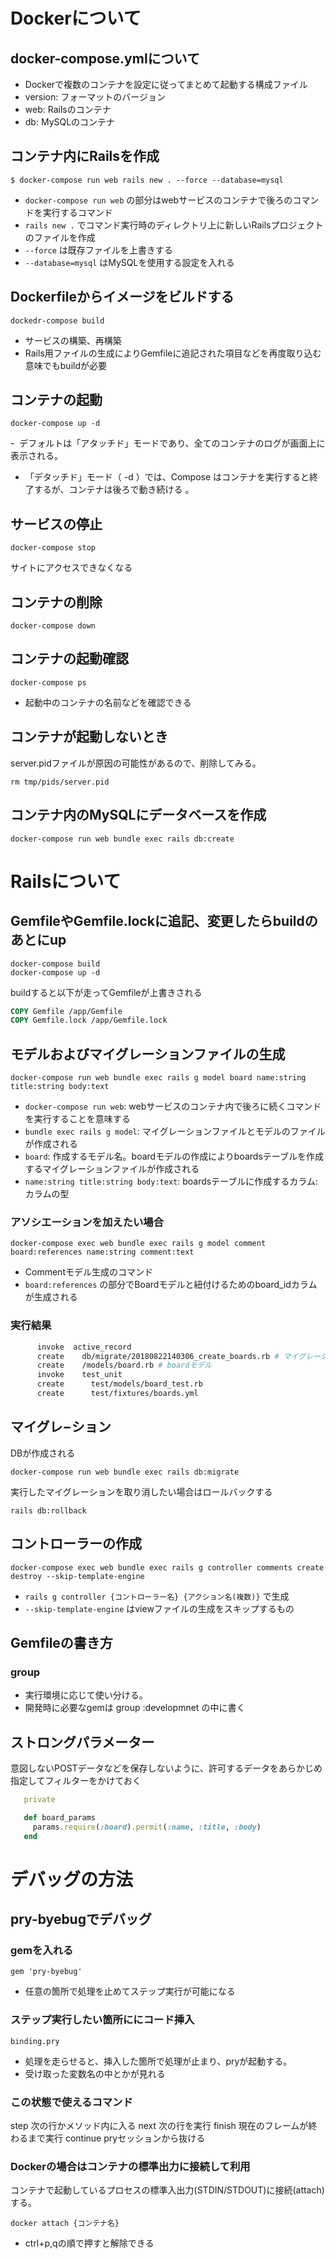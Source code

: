 # Dockerについて
## docker-compose.ymlについて
- Dockerで複数のコンテナを設定に従ってまとめて起動する構成ファイル
- version: フォーマットのバージョン
- web: Railsのコンテナ
- db: MySQLのコンテナ


## コンテナ内にRailsを作成
```
$ docker-compose run web rails new . --force --database=mysql
```

- `docker-compose run web` の部分はwebサービスのコンテナで後ろのコマンドを実行するコマンド
- `rails new .` でコマンド実行時のディレクトリ上に新しいRailsプロジェクトのファイルを作成
- `--force` は既存ファイルを上書きする
- `--database=mysql` はMySQLを使用する設定を入れる


## Dockerfileからイメージをビルドする

```
dockedr-compose build
```
- サービスの構築、再構築
- Rails用ファイルの生成によりGemfileに追記された項目などを再度取り込む意味でもbuildが必要


## コンテナの起動
```
docker-compose up -d
```

-  デフォルトは「アタッチド」モードであり、全てのコンテナのログが画面上に表示される。
- 「デタッチド」モード（ -d ）では、Compose はコンテナを実行すると終了するが、コンテナは後ろで動き続ける 。



## サービスの停止

```
docker-compose stop
```

サイトにアクセスできなくなる


## コンテナの削除

```
docker-compose down
```


## コンテナの起動確認
```
docker-compose ps
```

- 起動中のコンテナの名前などを確認できる




## コンテナが起動しないとき
server.pidファイルが原因の可能性があるので、削除してみる。

```
rm tmp/pids/server.pid
```


## コンテナ内のMySQLにデータベースを作成

```
docker-compose run web bundle exec rails db:create
```

# Railsについて

## GemfileやGemfile.lockに追記、変更したらbuildのあとにup
```
docker-compose build
docker-compose up -d
```

buildすると以下が走ってGemfileが上書きされる

```Dockerfile
COPY Gemfile /app/Gemfile
COPY Gemfile.lock /app/Gemfile.lock
```


## モデルおよびマイグレーションファイルの生成

```
docker-compose run web bundle exec rails g model board name:string title:string body:text
```

- `docker-compose run web`: webサービスのコンテナ内で後ろに続くコマンドを実行することを意味する
- `bundle exec rails g model`: マイグレーションファイルとモデルのファイルが作成される
- `board`: 作成するモデル名。boardモデルの作成によりboardsテーブルを作成するマイグレーションファイルが作成される
- `name:string title:string body:text`: boardsテーブルに作成するカラム:カラムの型

### アソシエーションを加えたい場合

```
docker-compose exec web bundle exec rails g model comment board:references name:string comment:text
```

- Commentモデル生成のコマンド
- `board:references` の部分でBoardモデルと紐付けるためのboard_idカラムが生成される


### 実行結果

```sh
      invoke  active_record
      create    db/migrate/20180822140306_create_boards.rb # マイグレーションファイルの生成
      create    /models/board.rb # boardモデル
      invoke    test_unit
      create      test/models/board_test.rb
      create      test/fixtures/boards.yml
```


## マイグレ−ション

DBが作成される

```
docker-compose run web bundle exec rails db:migrate
```

実行したマイグレーションを取り消したい場合はロールバックする

```
rails db:rollback
```

## コントローラーの作成

```
docker-compose exec web bundle exec rails g controller comments create destroy --skip-template-engine
```

- `rails g controller {コントローラー名} {アクション名(複数)}` で生成
- `--skip-template-engine` はviewファイルの生成をスキップするもの


## Gemfileの書き方

### group
- 実行環境に応じて使い分ける。
- 開発時に必要なgemは group :developmnet の中に書く


## ストロングパラメーター
意図しないPOSTデータなどを保存しないように、許可するデータをあらかじめ指定してフィルターをかけておく

```ruby
   private

   def board_params
     params.require(:board).permit(:name, :title, :body)
   end
```



# デバッグの方法
## pry-byebugでデバッグ
### gemを入れる

```
gem 'pry-byebug'
```
- 任意の箇所で処理を止めてステップ実行が可能になる

### ステップ実行したい箇所ににコード挿入

```
binding.pry
```

- 処理を走らせると、挿入した箇所で処理が止まり、pryが起動する。
- 受け取った変数名の中とかが見れる


### この状態で使えるコマンド
step 次の行かメソッド内に入る
next 次の行を実行
finish 現在のフレームが終わるまで実行
continue pryセッションから抜ける


### Dockerの場合はコンテナの標準出力に接続して利用
コンテナで起動しているプロセスの標準入出力(STDIN/STDOUT)に接続(attach)する。

```
docker attach {コンテナ名}
```

- ctrl+p,qの順で押すと解除できる




